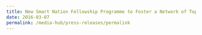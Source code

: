 ```yaml
---
title: New Smart Nation Fellowship Programme to Foster a Network of Top Data Scie
date: 2016-03-07
permalink: /media-hub/press-releases/permalink
---
```

